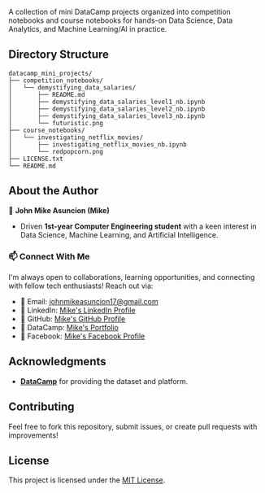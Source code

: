 A collection of mini DataCamp projects organized into competition notebooks and course notebooks for hands-on Data Science, Data Analytics, and Machine Learning/AI in practice.

## Directory Structure

```
datacamp_mini_projects/
├── competition_notebooks/
│   └── demystifying_data_salaries/
│       ├── README.md
│       ├── demystifying_data_salaries_level1_nb.ipynb
│       ├── demystifying_data_salaries_level2_nb.ipynb
│       ├── demystifying_data_salaries_level3_nb.ipynb
│       └── futuristic.png
├── course_notebooks/
│   └── investigating_netflix_movies/
│       ├── investigating_netflix_movies_nb.ipynb
│       └── redpopcorn.png
├── LICENSE.txt
└── README.md
```

## About the Author

🥷 **John Mike Asuncion (Mike)**

- Driven **1st-year Computer Engineering student** with a keen interest in Data Science, Machine Learning, and Artificial Intelligence.

### 📫 Connect With Me
I'm always open to collaborations, learning opportunities, and connecting with fellow tech enthusiasts! Reach out via:  
- 📧 Email: [johnmikeasuncion17@gmail.com](mailto:johnmikeasuncion17@gmail.com)
- 🔗 LinkedIn: [Mike's LinkedIn Profile](https://www.linkedin.com/in/john-mike-asuncion-a44232320/)
- 🔗 GitHub: [Mike's GitHub Profile](https://github.com/johnmikx)
- 💼 DataCamp: [Mike's Portfolio](https://www.datacamp.com/portfolio/johnmikeasuncion17)
- 🔗 Facebook: [Mike's Facebook Profile](https://www.facebook.com/mikekaizennn)

## Acknowledgments
- **[DataCamp](https://app.datacamp.com/)** for providing the dataset and platform.

## Contributing
Feel free to fork this repository, submit issues, or create pull requests with improvements!

## License
This project is licensed under the [MIT License](LICENSE.txt).